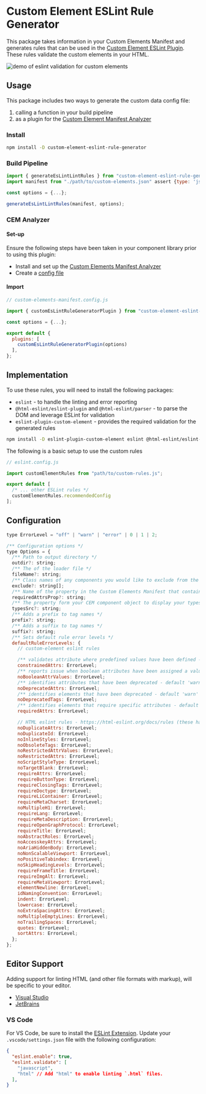 # Custom Element ESLint Rule Generator

This package takes information in your Custom Elements Manifest and generates rules that can be used in the [Custom Element ESLint Plugin](https://www.npmjs.com/package/eslint-plugin-custom-element). These rules validate the custom elements in your HTML.

![demo of eslint validation for custom elements](https://github.com/break-stuff/cem-tools/blob/main/demo/images/eslint/custom_element_eslint_demo.gif?raw=true)

## Usage

This package includes two ways to generate the custom data config file: 
1. calling a function in your build pipeline 
2. as a plugin for the [Custom Element Manifest Analyzer](https://custom-elements-manifest.open-wc.org/)

### Install

```bash
npm install -D custom-element-eslint-rule-generator
```

### Build Pipeline

```js
import { generateEsLintLintRules } from "custom-element-eslint-rule-generator";
import manifest from "./path/to/custom-elements.json" assert {type: 'json'};

const options = {...};

generateEsLintLintRules(manifest, options);
```

### CEM Analyzer

#### Set-up

Ensure the following steps have been taken in your component library prior to using this plugin:

- Install and set up the [Custom Elements Manifest Analyzer](https://custom-elements-manifest.open-wc.org/analyzer/getting-started/)
- Create a [config file](https://custom-elements-manifest.open-wc.org/analyzer/config/#config-file)

#### Import

```js
// custom-elements-manifest.config.js

import { customEsLintRuleGeneratorPlugin } from "custom-element-eslint-rule-generator";

const options = {...};

export default {
  plugins: [
    customEsLintRuleGeneratorPlugin(options)
  ],
};
```

## Implementation

To use these rules, you will need to install the following packages:  

- `eslint` - to handle the linting and error reporting
- `@html-eslint/eslint-plugin` and `@html-eslint/parser` - to parse the DOM and leverage ESLint for validation
- `eslint-plugin-custom-element` - provides the required validation for the generated rules

```bash
npm install -D eslint-plugin-custom-element eslint @html-eslint/eslint-plugin @html-eslint/parser
```

The following is a basic setup to use the custom rules

```js
// eslint.config.js

import customElementRules from "path/to/custom-rules.js";

export default [
  /* ... other ESLint rules */
  customElementRules.recommendedConfig
];
```

## Configuration

```js
type ErrorLevel = "off" | "warn" | "error" | 0 | 1 | 2;

/** Configuration options */
type Options = {
  /** Path to output directory */
  outdir?: string;
  /** The of the loader file */
  fileName?: string;
  /** Class names of any components you would like to exclude from the custom data */
  exclude?: string[];
  /** Name of the property in the Custom Elements Manifest that contains the list of required attributes */
  requiredAttrsProp?: string;
  /** The property form your CEM component object to display your types */
  typesSrc?: string;
  /** Adds a prefix to tag names */
  prefix?: string;
  /** Adds a suffix to tag names */
  suffix?: string;
  /** Sets default rule error levels */
  defaultRuleErrorLevels: {
    // custom-element eslint rules

    /** validates attribute where predefined values have been defined - default 'error' */
    constrainedAttrs: ErrorLevel;
    /** reports issue when boolean attributes have been assigned a value - default 'error' */
    noBooleanAttrValues: ErrorLevel;
    /** identifies attributes that have been deprecated - default 'warn' */
    noDeprecatedAttrs: ErrorLevel;
    /** identifies elements that have been deprecated - default 'warn' */
    noDeprecatedTags: ErrorLevel;
    /** identifies elements that require specific attributes - default 'error' */
    requiredAttrs: ErrorLevel;

    // HTML eslint rules - https://html-eslint.org/docs/rules (these have all been disabled by default)
    noDuplicateAttrs: ErrorLevel;
    noDuplicateId: ErrorLevel;
    noInlineStyles: ErrorLevel;
    noObsoleteTags: ErrorLevel;
    noRestrictedAttrValues: ErrorLevel;
    noRestrictedAttrs: ErrorLevel;
    noScriptStyleType: ErrorLevel;
    noTargetBlank: ErrorLevel;
    requireAttrs: ErrorLevel;
    requireButtonType: ErrorLevel;
    requireClosingTags: ErrorLevel;
    requireDoctype: ErrorLevel;
    requireLiContainer: ErrorLevel;
    requireMetaCharset: ErrorLevel;
    noMultipleH1: ErrorLevel;
    requireLang: ErrorLevel;
    requireMetaDescription: ErrorLevel;
    requireOpenGraphProtocol: ErrorLevel;
    requireTitle: ErrorLevel;
    noAbstractRoles: ErrorLevel;
    noAccesskeyAttrs: ErrorLevel;
    noAriaHiddenBody: ErrorLevel;
    noNonScalableViewport: ErrorLevel;
    noPositiveTabindex: ErrorLevel;
    noSkipHeadingLevels: ErrorLevel;
    requireFrameTitle: ErrorLevel;
    requireImgAlt: ErrorLevel;
    requireMetaViewport: ErrorLevel;
    elementNewline: ErrorLevel;
    idNamingConvention: ErrorLevel;
    indent: ErrorLevel;
    lowercase: ErrorLevel;
    noExtraSpacingAttrs: ErrorLevel;
    noMultipleEmptyLines: ErrorLevel;
    noTrailingSpaces: ErrorLevel;
    quotes: ErrorLevel;
    sortAttrs: ErrorLevel;
  };
};
```

## Editor Support

Adding support for linting HTML (and other file formats with markup), will be specific to your editor.

- [Visual Studio](https://learn.microsoft.com/en-us/visualstudio/javascript/linting-javascript)
- [JetBrains](https://www.jetbrains.com/help/idea/eslint.html)

### VS Code

For VS Code, be sure to install the [ESLint Extension](https://marketplace.visualstudio.com/items?itemName=dbaeumer.vscode-eslint). Update your `.vscode/settings.json` file with the following configuration:

```json
{
  "eslint.enable": true,
  "eslint.validate": [
    "javascript",
    "html" // Add "html" to enable linting `.html` files.
  ],
}
```